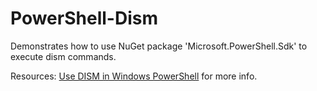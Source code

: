 # PowerShell-Dism
Demonstrates how to use NuGet package 'Microsoft.PowerShell.Sdk' to execute dism commands. 

Resources:
[Use DISM in Windows PowerShell](https://learn.microsoft.com/en-us/windows-hardware/manufacture/desktop/use-dism-in-windows-powershell-s14?view=windows-11) for more info.
